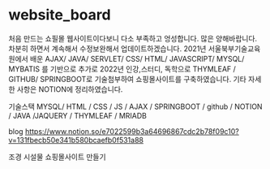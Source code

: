 # website_board
처음 만드는 쇼필몰 웹사이트이다보니 다소 부족하고 엉성합니다. 많은 양해바랍니다. 차분히 하면서 계속해서 수정보완해서 업데이트하겠습니다.
2021년 서울북부기술교육원에서 배운 AJAX/ JAVA/ SERVLET/ CSS/ HTML/ JAVASCRIPT/ MYSQL/ MYBATIS 를 기반으로 
추가로 2022년 인강,스터디, 독학으로 THYMLEAF / GITHUB/ SPRINGBOOT로 기술첨부하여 쇼핑몰사이트를 구축하였습니다. 
기타 자세한 사항은 NOTION에 정리하였습니다.

기술스택
MYSQL/  HTML  / CSS  /  JS / AJAX / SPRINGBOOT / github / NOTION  / JAVA /JAQUERY / THYMLEAF / MRIADB  

blog 
https://www.notion.so/e7022599b3a64696867cdc2b78f09c10?v=131fbecb50e341b580bcaefb0f531a88

조경 시설물 쇼핑몰사이트 만들기

